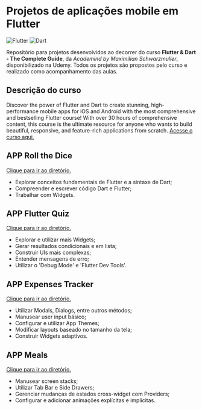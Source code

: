 # Projetos de aplicações mobile em Flutter
![Flutter](https://img.shields.io/badge/Flutter-%2302569B.svg?style=for-the-badge&logo=Flutter&logoColor=white) ![Dart](https://img.shields.io/badge/dart-%230175C2.svg?style=for-the-badge&logo=dart&logoColor=white)

Repositório para projetos desenvolvidos ao decorrer do curso **Flutter & Dart - The Complete Guide**, 
da *Academind by Maximilian Schwarzmuller*, disponibilizado na Udemy. 
Todos os projetos são propostos pelo curso e realizado como acompanhamento das aulas.

## Descrição do curso
Discover the power of Flutter and Dart to create stunning, high-performance mobile apps for iOS and Android 
with the most comprehensive and bestselling Flutter course! With over 30 hours of comprehensive content, this 
course is the ultimate resource for anyone who wants to build beautiful, responsive, and feature-rich applications from scratch.
[Acesse o curso aqui.](https://www.udemy.com/course/learn-flutter-dart-to-build-ios-android-apps/)

## APP Roll the Dice
[Clique para ir ao diretório.](https://github.com/josetruta/udemy-flutter-projects/tree/main/DiceApp)
- Explorar conceitos fundamentais de Flutter e a sintaxe de Dart;
- Compreender e escrever código Dart e Flutter;
- Trabalhar com Widgets.

## APP Flutter Quiz
[Clique para ir ao diretório.](https://github.com/josetruta/udemy-flutter-projects/tree/main/QuizApp)
- Explorar e utilizar mais Widgets;
- Gerar resultados condicionais e em lista;
- Construir UIs mais complexas;
- Entender mensagens de erro;
- Utilizar o 'Debug Mode' e 'Flutter Dev Tools'.

## APP Expenses Tracker
[Clique para ir ao diretório.](https://github.com/josetruta/udemy-flutter-projects/tree/main/ExpensesTrackerApp)
- Utilizar Modals, Dialogs, entre outros métodos;
- Manusear user input básico;
- Configurar e utilizar App Themes;
- Modificar layouts baseado no tamanho da tela;
- Construir Widgets adaptivos.

## APP Meals
[Clique para ir ao diretório.](https://github.com/josetruta/udemy-flutter-projects/tree/main/MealsApp)
- Manusear screen stacks;
- Utilizar Tab Bar e Side Drawers;
- Gerenciar mudanças de estados cross-widget com Providers;
- Configurar e adicionar animações explícitas e implícitas.
